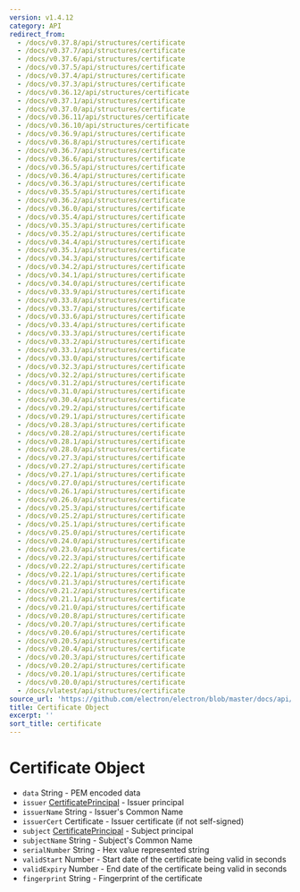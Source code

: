 ```yaml
---
version: v1.4.12
category: API
redirect_from:
  - /docs/v0.37.8/api/structures/certificate
  - /docs/v0.37.7/api/structures/certificate
  - /docs/v0.37.6/api/structures/certificate
  - /docs/v0.37.5/api/structures/certificate
  - /docs/v0.37.4/api/structures/certificate
  - /docs/v0.37.3/api/structures/certificate
  - /docs/v0.36.12/api/structures/certificate
  - /docs/v0.37.1/api/structures/certificate
  - /docs/v0.37.0/api/structures/certificate
  - /docs/v0.36.11/api/structures/certificate
  - /docs/v0.36.10/api/structures/certificate
  - /docs/v0.36.9/api/structures/certificate
  - /docs/v0.36.8/api/structures/certificate
  - /docs/v0.36.7/api/structures/certificate
  - /docs/v0.36.6/api/structures/certificate
  - /docs/v0.36.5/api/structures/certificate
  - /docs/v0.36.4/api/structures/certificate
  - /docs/v0.36.3/api/structures/certificate
  - /docs/v0.35.5/api/structures/certificate
  - /docs/v0.36.2/api/structures/certificate
  - /docs/v0.36.0/api/structures/certificate
  - /docs/v0.35.4/api/structures/certificate
  - /docs/v0.35.3/api/structures/certificate
  - /docs/v0.35.2/api/structures/certificate
  - /docs/v0.34.4/api/structures/certificate
  - /docs/v0.35.1/api/structures/certificate
  - /docs/v0.34.3/api/structures/certificate
  - /docs/v0.34.2/api/structures/certificate
  - /docs/v0.34.1/api/structures/certificate
  - /docs/v0.34.0/api/structures/certificate
  - /docs/v0.33.9/api/structures/certificate
  - /docs/v0.33.8/api/structures/certificate
  - /docs/v0.33.7/api/structures/certificate
  - /docs/v0.33.6/api/structures/certificate
  - /docs/v0.33.4/api/structures/certificate
  - /docs/v0.33.3/api/structures/certificate
  - /docs/v0.33.2/api/structures/certificate
  - /docs/v0.33.1/api/structures/certificate
  - /docs/v0.33.0/api/structures/certificate
  - /docs/v0.32.3/api/structures/certificate
  - /docs/v0.32.2/api/structures/certificate
  - /docs/v0.31.2/api/structures/certificate
  - /docs/v0.31.0/api/structures/certificate
  - /docs/v0.30.4/api/structures/certificate
  - /docs/v0.29.2/api/structures/certificate
  - /docs/v0.29.1/api/structures/certificate
  - /docs/v0.28.3/api/structures/certificate
  - /docs/v0.28.2/api/structures/certificate
  - /docs/v0.28.1/api/structures/certificate
  - /docs/v0.28.0/api/structures/certificate
  - /docs/v0.27.3/api/structures/certificate
  - /docs/v0.27.2/api/structures/certificate
  - /docs/v0.27.1/api/structures/certificate
  - /docs/v0.27.0/api/structures/certificate
  - /docs/v0.26.1/api/structures/certificate
  - /docs/v0.26.0/api/structures/certificate
  - /docs/v0.25.3/api/structures/certificate
  - /docs/v0.25.2/api/structures/certificate
  - /docs/v0.25.1/api/structures/certificate
  - /docs/v0.25.0/api/structures/certificate
  - /docs/v0.24.0/api/structures/certificate
  - /docs/v0.23.0/api/structures/certificate
  - /docs/v0.22.3/api/structures/certificate
  - /docs/v0.22.2/api/structures/certificate
  - /docs/v0.22.1/api/structures/certificate
  - /docs/v0.21.3/api/structures/certificate
  - /docs/v0.21.2/api/structures/certificate
  - /docs/v0.21.1/api/structures/certificate
  - /docs/v0.21.0/api/structures/certificate
  - /docs/v0.20.8/api/structures/certificate
  - /docs/v0.20.7/api/structures/certificate
  - /docs/v0.20.6/api/structures/certificate
  - /docs/v0.20.5/api/structures/certificate
  - /docs/v0.20.4/api/structures/certificate
  - /docs/v0.20.3/api/structures/certificate
  - /docs/v0.20.2/api/structures/certificate
  - /docs/v0.20.1/api/structures/certificate
  - /docs/v0.20.0/api/structures/certificate
  - /docs/vlatest/api/structures/certificate
source_url: 'https://github.com/electron/electron/blob/master/docs/api/structures/certificate.md'
title: Certificate Object
excerpt: ''
sort_title: certificate
---
```

# Certificate Object

*   `data` String - PEM encoded data
*   `issuer` [CertificatePrincipal]({{site.baseurl}}/docs/api/structures/structures/certificate-principal) - Issuer principal
*   `issuerName` String - Issuer's Common Name
*   `issuerCert` Certificate - Issuer certificate (if not self-signed)
*   `subject` [CertificatePrincipal]({{site.baseurl}}/docs/api/structures/structures/certificate-principal) - Subject principal
*   `subjectName` String - Subject's Common Name
*   `serialNumber` String - Hex value represented string
*   `validStart` Number - Start date of the certificate being valid in seconds
*   `validExpiry` Number - End date of the certificate being valid in seconds
*   `fingerprint` String - Fingerprint of the certificate
